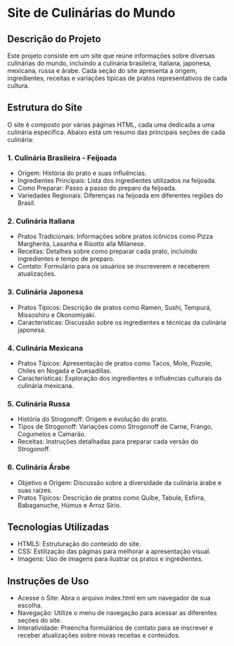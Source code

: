 # Site de Culinárias do Mundo 
## Descrição do Projeto
Este projeto consiste em um site que reúne informações sobre diversas culinárias do mundo, incluindo a culinária brasileira, italiana, japonesa, mexicana, russa e árabe. Cada seção do site apresenta a origem, ingredientes, receitas e variações típicas de pratos representativos de cada cultura.

## Estrutura do Site
O site é composto por várias páginas HTML, cada uma dedicada a uma culinária específica. Abaixo está um resumo das principais seções de cada culinária:

### 1. Culinária Brasileira - Feijoada
* Origem: História do prato e suas influências.
* Ingredientes Principais: Lista dos ingredientes utilizados na feijoada.
* Como Preparar: Passo a passo do preparo da feijoada.
* Variedades Regionais: Diferenças na feijoada em diferentes regiões do Brasil.
### 2. Culinária Italiana
* Pratos Tradicionais: Informações sobre pratos icônicos como Pizza Margherita, Lasanha e Risotto alla Milanese.
* Receitas: Detalhes sobre como preparar cada prato, incluindo ingredientes e tempo de preparo.
* Contato: Formulário para os usuários se inscreverem e receberem atualizações.
### 3. Culinária Japonesa
* Pratos Típicos: Descrição de pratos como Ramen, Sushi, Tempurá, Missoshiru e Okonomiyaki.
* Características: Discussão sobre os ingredientes e técnicas da culinária japonesa.
### 4. Culinária Mexicana
* Pratos Típicos: Apresentação de pratos como Tacos, Mole, Pozole, Chiles en Nogada e Quesadillas.
* Características: Exploração dos ingredientes e influências culturais da culinária mexicana.
### 5. Culinária Russa
* História do Strogonoff: Origem e evolução do prato.
* Tipos de Strogonoff: Variações como Strogonoff de Carne, Frango, Cogumelos e Camarão.
* Receitas: Instruções detalhadas para preparar cada versão do Strogonoff.
### 6. Culinária Árabe
* Objetivo e Origem: Discussão sobre a diversidade da culinária árabe e suas raízes.
* Pratos Típicos: Descrição de pratos como Quibe, Tabule, Esfirra, Babaganuche, Húmus e Arroz Sírio.
## Tecnologias Utilizadas
* HTML5: Estruturação do conteúdo do site.
* CSS: Estilização das páginas para melhorar a apresentação visual.
* Imagens: Uso de imagens para ilustrar os pratos e ingredientes.
## Instruções de Uso
* Acesse o Site: Abra o arquivo index.html em um navegador de sua escolha.
* Navegação: Utilize o menu de navegação para acessar as diferentes seções do site.
* Interatividade: Preencha formulários de contato para se inscrever e receber atualizações sobre novas receitas e conteúdos.
